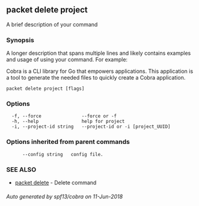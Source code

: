 ## packet delete project

A brief description of your command

### Synopsis

A longer description that spans multiple lines and likely contains examples
and usage of using your command. For example:

Cobra is a CLI library for Go that empowers applications.
This application is a tool to generate the needed files
to quickly create a Cobra application.

```
packet delete project [flags]
```

### Options

```
  -f, --force               --force or -f
  -h, --help                help for project
  -i, --project-id string   --project-id or -i [project_UUID]
```

### Options inherited from parent commands

```
      --config string   config file.
```

### SEE ALSO

* [packet delete](packet_delete.md)	 - Delete command

###### Auto generated by spf13/cobra on 11-Jun-2018
